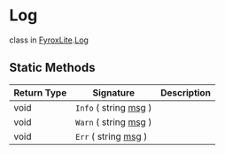 # Log
class in [FyroxLite](../../scripting_api.md).[Log](../Log.md)
## Static Methods
| Return Type | Signature | Description |
|---|---|---|
| void | `Info` ( string <ins>msg</ins> ) |  |
| void | `Warn` ( string <ins>msg</ins> ) |  |
| void | `Err` ( string <ins>msg</ins> ) |  |

